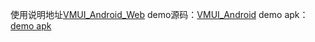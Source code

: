 
使用说明地址[VMUI_Android_Web](https://viomihome.github.io/VMUI_Android_Web/)
demo源码：[VMUI_Android](https://github.com/ViomiHome/VMUI_Android)
demo apk：[demo apk](https://github.com/ViomiHome/VMUI_Android_Web/blob/gh-pages/vmui.apk?raw=true)
